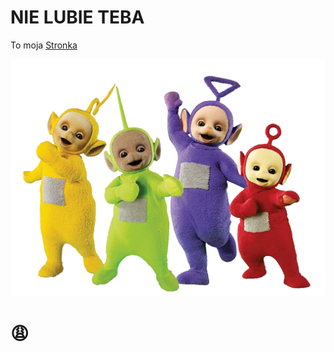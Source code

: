# NIE LUBIE TEBA

  To moja [Stronka](https://Kari360.github.to/TEBIK)
  
  ![Przykładowy obrazek](lgbtminus.png "Teletubisie")

  

  # 😩
